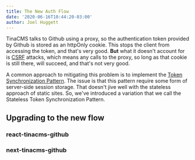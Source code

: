 ```yaml
---
title: The New Auth Flow
date: '2020-06-16T10:44:20-03:00'
author: Joel Huggett
---
```

TinaCMS talks to Github using a proxy, so the authentication token provided by Github is stored as an httpOnly cookie. This stops the client from accessing the token, and that's very good. **But** what it doesn't account for is [CSRF]() attacks, which means any calls to the proxy, so long as that cookie is still there, will succeed, and that's not very good.

A common approach to mitigating this problem is to implement the [Token Synchronization Pattern](). The issue is that this pattern require some form of server-side session storage. That doesn't jive well with the stateless approach of static sites. So, we've introduced a variation that we call the Stateless Token Synchronization Pattern. 

## Upgrading to the new flow

### react-tinacms-github

### next-tinacms-github